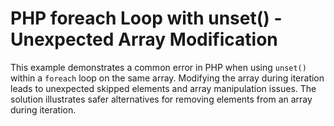 # PHP foreach Loop with unset() - Unexpected Array Modification
This example demonstrates a common error in PHP when using `unset()` within a `foreach` loop on the same array.  Modifying the array during iteration leads to unexpected skipped elements and array manipulation issues. The solution illustrates safer alternatives for removing elements from an array during iteration.